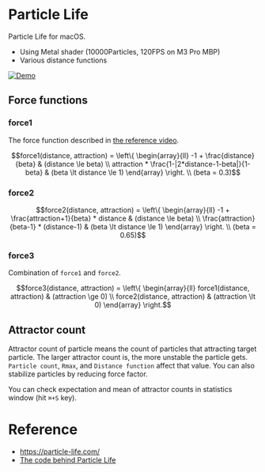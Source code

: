 # Particle Life

Particle Life for macOS.

- Using Metal shader (10000Particles, 120FPS on M3 Pro MBP)
- Various distance functions

[![Demo](https://img.youtube.com/vi/sMCg2N1tcBA/0.jpg)](https://www.youtube.com/watch?v=sMCg2N1tcBA)

## Force functions

### force1

The force function described in [the reference video](https://youtu.be/scvuli-zcRc?si=QMxci6VO3pppf4lN).

```math
force1(distance, attraction) = \left\{
\begin{array}{ll}
-1 + \frac{distance}{beta} & (distance \le beta) \\
attraction * \frac{1-|2*distance-1-beta|}{1-beta} & (beta \lt distance \le 1)
\end{array}
\right.
\\
(beta = 0.3)
```

### force2

```math
force2(distance, attraction) = \left\{
\begin{array}{ll}
-1 + \frac{attraction+1}{beta} * distance & (distance \le beta) \\
\frac{attraction}{beta-1} * (distance-1) & (beta \lt distance \le 1)
\end{array}
\right.
\\
(beta = 0.65)
```

### force3

Combination of `force1` and `force2`.

```math
force3(distance, attraction) = \left\{
\begin{array}{ll}
force1(distance, attraction) & (attraction \ge 0) \\
force2(distance, attraction) & (attraction \lt 0)
\end{array}
\right.
```

## Attractor count

Attractor count of particle means the count of particles that attracting target particle.
The larger attractor count is, the more unstable the particle gets.
`Particle count`, `Rmax`, and `Distance function` affect that value. You can also stabilize particles by reducing force factor.

You can check expectation and mean of attractor counts in statistics window (hit `⌘+S` key).

# Reference 
- https://particle-life.com/
- [The code behind Particle Life](https://youtu.be/scvuli-zcRc?si=QMxci6VO3pppf4lN)
